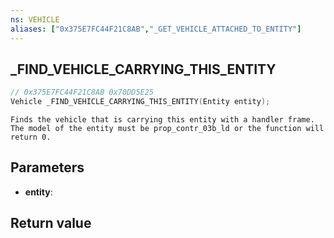 ```yaml
---
ns: VEHICLE
aliases: ["0x375E7FC44F21C8AB","_GET_VEHICLE_ATTACHED_TO_ENTITY"]
---
```

## _FIND_VEHICLE_CARRYING_THIS_ENTITY

```c
// 0x375E7FC44F21C8AB 0x70DD5E25
Vehicle _FIND_VEHICLE_CARRYING_THIS_ENTITY(Entity entity);
```

```
Finds the vehicle that is carrying this entity with a handler frame.
The model of the entity must be prop_contr_03b_ld or the function will return 0.
```

## Parameters
* **entity**: 

## Return value

